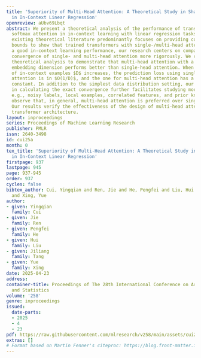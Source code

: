 ```yaml
---
title: 'Superiority of Multi-Head Attention: A Theoretical Study in Shallow Transformers
  in In-Context Linear Regression'
openreview: aUbv69Lbqt
abstract: We present a theoretical analysis of the performance of transformer with
  softmax attention in in-context learning with linear regression tasks. While the
  existing theoretical literature predominantly focuses on providing convergence upper
  bounds to show that trained transformers with single-/multi-head attention can obtain
  a good in-context learning performance, our research centers on comparing the exact
  convergence of single- and multi-head attention more rigorously. We conduct an exact
  theoretical analysis to demonstrate that multi-head attention with a substantial
  embedding dimension performs better than single-head attention. When the number
  of in-context examples $D$ increases, the prediction loss using single-/multi-head
  attention is in $O(1/D)$, and the one for multi-head attention has a smaller multiplicative
  constant. In addition to the simplest data distribution setting, our technical framework
  in calculating the exact convergence further facilitates studying more scenarios,
  e.g., noisy labels, local examples, correlated features, and prior knowledge. We
  observe that, in general, multi-head attention is preferred over single-head attention.
  Our results verify the effectiveness of the design of multi-head attention in the
  transformer architecture.
layout: inproceedings
series: Proceedings of Machine Learning Research
publisher: PMLR
issn: 2640-3498
id: cui25a
month: 0
tex_title: 'Superiority of Multi-Head Attention: A Theoretical Study in Shallow Transformers
  in In-Context Linear Regression'
firstpage: 937
lastpage: 945
page: 937-945
order: 937
cycles: false
bibtex_author: Cui, Yingqian and Ren, Jie and He, Pengfei and Liu, Hui and Tang, Jiliang
  and Xing, Yue
author:
- given: Yingqian
  family: Cui
- given: Jie
  family: Ren
- given: Pengfei
  family: He
- given: Hui
  family: Liu
- given: Jiliang
  family: Tang
- given: Yue
  family: Xing
date: 2025-04-23
address:
container-title: Proceedings of The 28th International Conference on Artificial Intelligence
  and Statistics
volume: '258'
genre: inproceedings
issued:
  date-parts:
  - 2025
  - 4
  - 23
pdf: https://raw.githubusercontent.com/mlresearch/v258/main/assets/cui25a/cui25a.pdf
extras: []
# Format based on Martin Fenner's citeproc: https://blog.front-matter.io/posts/citeproc-yaml-for-bibliographies/
---
```

